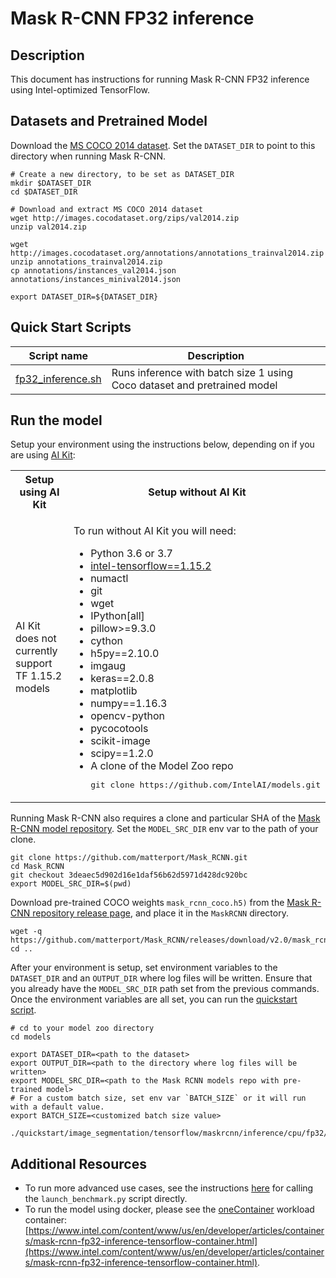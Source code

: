 <!--- 0. Title -->
# Mask R-CNN FP32 inference

<!-- 10. Description -->
## Description

This document has instructions for running Mask R-CNN FP32 inference using
Intel-optimized TensorFlow.

<!--- 30. Datasets -->
## Datasets and Pretrained Model

Download the [MS COCO 2014 dataset](http://cocodataset.org/#download).
Set the `DATASET_DIR` to point to this directory when running Mask R-CNN.
```
# Create a new directory, to be set as DATASET_DIR
mkdir $DATASET_DIR
cd $DATASET_DIR

# Download and extract MS COCO 2014 dataset
wget http://images.cocodataset.org/zips/val2014.zip
unzip val2014.zip

wget http://images.cocodataset.org/annotations/annotations_trainval2014.zip
unzip annotations_trainval2014.zip
cp annotations/instances_val2014.json annotations/instances_minival2014.json

export DATASET_DIR=${DATASET_DIR}
```

<!--- 40. Quick Start Scripts -->
## Quick Start Scripts

| Script name | Description |
|-------------|-------------|
| [fp32_inference.sh](fp32_inference.sh) | Runs inference with batch size 1 using Coco dataset and pretrained model|

<!--- 50. AI Kit -->
## Run the model

Setup your environment using the instructions below, depending on if you are
using [AI Kit](/docs/general/tensorflow/AIKit.md):

<table>
  <tr>
    <th>Setup using AI Kit</th>
    <th>Setup without AI Kit</th>
  </tr>
  <tr>
    <td>
      <p>AI Kit does not currently support TF 1.15.2 models</p>
    </td>
    <td>
      <p>To run without AI Kit you will need:</p>
      <ul>
        <li>Python 3.6 or 3.7
        <li><a href="https://pypi.org/project/intel-tensorflow/1.15.2/">intel-tensorflow==1.15.2</a>
        <li>numactl
        <li>git
        <li>wget
        <li>IPython[all]
        <li>pillow>=9.3.0
        <li>cython
        <li>h5py==2.10.0
        <li>imgaug
        <li>keras==2.0.8
        <li>matplotlib
        <li>numpy==1.16.3
        <li>opencv-python
        <li>pycocotools
        <li>scikit-image
        <li>scipy==1.2.0
        <li>A clone of the Model Zoo repo<br />
        <pre>git clone https://github.com/IntelAI/models.git</pre>
      </ul>
    </td>
  </tr>
</table>

Running Mask R-CNN also requires a clone and particular SHA of the
[Mask R-CNN model repository](https://github.com/matterport/Mask_RCNN). 
Set the `MODEL_SRC_DIR` env var to the path of your clone.
```
git clone https://github.com/matterport/Mask_RCNN.git
cd Mask_RCNN
git checkout 3deaec5d902d16e1daf56b62d5971d428dc920bc
export MODEL_SRC_DIR=$(pwd)
```

Download pre-trained COCO weights `mask_rcnn_coco.h5)` from the
[Mask R-CNN repository release page](https://github.com/matterport/Mask_RCNN/releases/download/v2.0/mask_rcnn_coco.h5),
and place it in the `MaskRCNN` directory.
```
wget -q https://github.com/matterport/Mask_RCNN/releases/download/v2.0/mask_rcnn_coco.h5
cd ..
```

After your environment is setup, set environment variables to the `DATASET_DIR`
and an `OUTPUT_DIR` where log files will be written. Ensure that you already have
the `MODEL_SRC_DIR` path set from the previous commands.
Once the environment variables are all set, you can run the
[quickstart script](#quick-start-scripts).
```
# cd to your model zoo directory
cd models

export DATASET_DIR=<path to the dataset>
export OUTPUT_DIR=<path to the directory where log files will be written>
export MODEL_SRC_DIR=<path to the Mask RCNN models repo with pre-trained model>
# For a custom batch size, set env var `BATCH_SIZE` or it will run with a default value.
export BATCH_SIZE=<customized batch size value>

./quickstart/image_segmentation/tensorflow/maskrcnn/inference/cpu/fp32/fp32_inference.sh
```

<!--- 90. Resource Links-->
## Additional Resources

* To run more advanced use cases, see the instructions [here](Advanced.md)
  for calling the `launch_benchmark.py` script directly.
* To run the model using docker, please see the [oneContainer](https://www.intel.com/content/www/us/en/developer/tools/software-catalog/containers.html)
  workload container:<br />
  [https://www.intel.com/content/www/us/en/developer/articles/containers/mask-rcnn-fp32-inference-tensorflow-container.html](https://www.intel.com/content/www/us/en/developer/articles/containers/mask-rcnn-fp32-inference-tensorflow-container.html).

